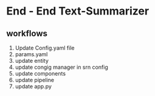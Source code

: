 # End - End  Text-Summarizer

## workflows

1. Update Config.yaml file
2. params.yaml
3. update entity
4. update congig manager in srn config
5. update components
6. update pipeline
7. update app.py














